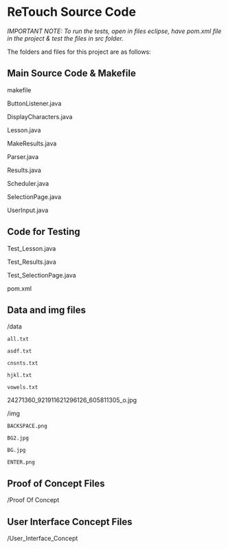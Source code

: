 # ReTouch Source Code

*IMPORTANT NOTE: To run the tests, open in files eclipse, have pom.xml file in the project & test the files in src folder.*

The folders and files for this project are as follows:


## Main Source Code & Makefile

makefile

ButtonListener.java

DisplayCharacters.java

Lesson.java

MakeResults.java

Parser.java

Results.java

Scheduler.java

SelectionPage.java

UserInput.java

## Code for Testing

Test_Lesson.java

Test_Results.java

Test_SelectionPage.java

pom.xml

## Data and img files

/data

	all.txt

	asdf.txt

	cnsnts.txt

	hjkl.txt

	vowels.txt

24271360_921911621296126_605811305_o.jpg

/img

	BACKSPACE.png

	BG2.jpg

	BG.jpg

	ENTER.png


## Proof of Concept Files

/Proof Of Concept 


## User Interface Concept Files

/User_Interface_Concept



